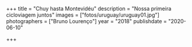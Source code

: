 +++
title = "Chuy hasta Montevidéu"
description = "Nossa primeira cicloviagem juntos"
images = ["fotos/uruguay/uruguay01.jpg"]
photographers = ["Bruno Lourenço"]
year = "2018"
publishdate = "2020-06-10"

+++
